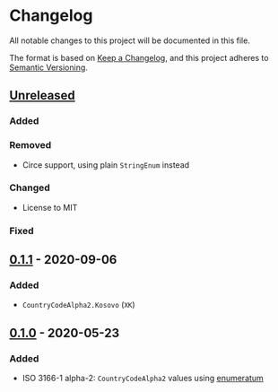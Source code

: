 # Changelog
All notable changes to this project will be documented in this file.

The format is based on [Keep a Changelog](https://keepachangelog.com/en/1.0.0/),
and this project adheres to [Semantic Versioning](https://semver.org/spec/v2.0.0.html).

## [Unreleased]

### Added
### Removed
- Circe support, using plain `StringEnum` instead
### Changed
- License to MIT
### Fixed

## [0.1.1] - 2020-09-06
### Added
- `CountryCodeAlpha2.Kosovo` (`XK`)

## [0.1.0] - 2020-05-23
### Added
- ISO 3166-1 alpha-2: `CountryCodeAlpha2` values using [enumeratum](https://github.com/lloydmeta/enumeratum)

[Unreleased]: https://github.com/bartholomews/scala-iso/compare/v0.1.1...HEAD
[0.1.1]: https://github.com/bartholomews/scala-iso/releases/tag/v0.1.1
[0.1.0]: https://github.com/bartholomews/scala-iso/releases/tag/v0.1.0